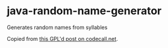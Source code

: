 # java-random-name-generator
Generates random names from syllables

Copied from [this GPL'd post on codecall.net](https://web.archive.org/web/20160620114352/http://forum.codecall.net/topic/49665-java-random-name-generator/).
